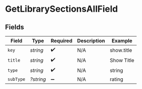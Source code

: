 # GetLibrarySectionsAllField


## Fields

| Field              | Type               | Required           | Description        | Example            |
| ------------------ | ------------------ | ------------------ | ------------------ | ------------------ |
| `key`              | *string*           | :heavy_check_mark: | N/A                | show.title         |
| `title`            | *string*           | :heavy_check_mark: | N/A                | Show Title         |
| `type`             | *string*           | :heavy_check_mark: | N/A                | string             |
| `subType`          | *?string*          | :heavy_minus_sign: | N/A                | rating             |